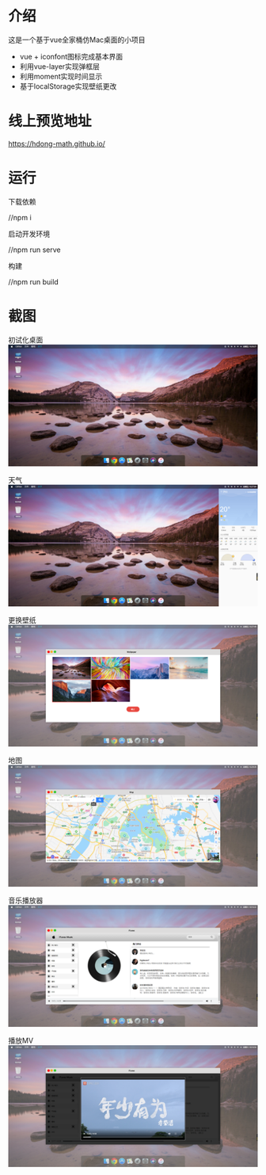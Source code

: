 # 介绍
这是一个基于vue全家桶仿Mac桌面的小项目
* vue + iconfont图标完成基本界面
* 利用vue-layer实现弹框层
* 利用moment实现时间显示
* 基于localStorage实现壁纸更改

# 线上预览地址
https://hdong-math.github.io/

# 运行
下载依赖

//npm i

启动开发环境

//npm run serve

构建

//npm run build

# 截图
初试化桌面
![image](description_images/2021-04-09_162641.png)

天气
![image](description_images/2021-04-09_162714.png)

更换壁纸
![image](description_images/2021-04-09_162802.png)

地图
![image](description_images/2021-04-09_162927.png)

音乐播放器
![image](description_images/2021-04-10_181639.png)

播放MV
![image](description_images/2021-04-10_181700.png)

